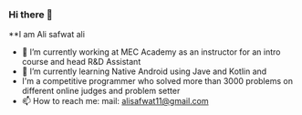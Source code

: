 ### Hi there 👋


**I am Ali safwat ali


- 🔭 I’m currently working at MEC Academy as an instructor for an intro course and head R&D Assistant
- 🌱 I’m currently learning Native Android using Jave and Kotlin and
- I'm a competitive programmer who solved more than 3000 problems on different online judges and problem setter 
- 📫 How to reach me:
       mail: alisafwat11@gmail.com


